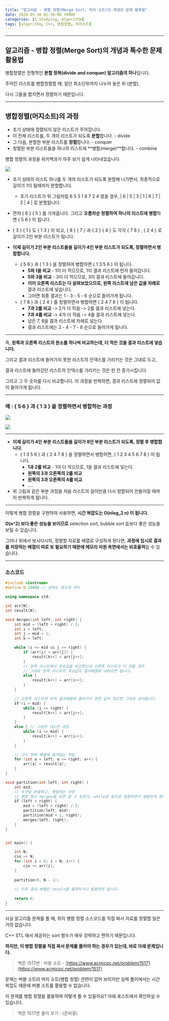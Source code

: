 ```yaml
---
title: "알고리즘 - 병합 정렬(Merge Sort, 머지 소트)의 개념과 문제 활용법"
date: 2020-05-30 02:30:00 +0900
categories: [1.Studying, Algorithm]
tags: [algorithm, C++, 병합정렬, 머지소트]
---
```




------

## **알고리즘 - 병합 정렬(Merge Sort)의 개념과 특수한 문제 활용법**



병합정렬은 전형적인 **분할 정복(divide and conquer) 알고리즘의 하나**입니다.

주어진 리스트를 병합정렬할 때, 일단 최소단위까지 나누어 놓은 뒤 (분할),

다시 그들을 합치면서 정렬하기 때문입니다.

------

## **병합정렬(머지소트)의 과정**

* 초기 상태에 정렬되지 않은 리스트가 주어집니다.
* 이 전체 리스트를, 두 개의 리스트가 되도록 **분할**합니다. - divide
* 그 다음, 분할한 부분 리스트를 **정렬**합니다. - conquer
* 정렬된 부분 리스트들을 하나의 리스트에 **병합(merge)**합니다. - combine



병합 정렬의 과정을 위키백과가 아주 보기 쉽게 나타내었습니다.

![](https://upload.wikimedia.org/wikipedia/commons/thumb/c/cc/Merge-sort-example-300px.gif/220px-Merge-sort-example-300px.gif)

* 초기 상태의 리스트 하나를 두 개의 리스트가 되도록 분할해 나가면서, 최종적으로 길이가 1이 될때까지 분할합니다.
  * 초기 리스트가 위 그림처럼 6 5 3 1 8 7 2 4 였을 경우, | 6 | 5 | 3 | 1 | 8 | 7 | 2 | 4 | 로 분할됩니다.
* 먼저 { 6 } { 5 } 를 가져옵니다. 그리고 **오름차순 정렬하여 하나의 리스트에 병합**하면 {  5  6  } 이 됩니다.
* { 3 } { 1 } 도 { 1   3 } 이 되고, { 8 } { 7 } 과 { 2 } { 4 } 도 각각 {  7  8  } , {  2  4  } 로 길이가 2인 부분 리스트가 됩니다.

* **이제 길이가 2인 부분 리스트들을 길이가 4인 부분 리스트가 되도록, 정렬하면서 병합합니다.**
  * {  5  6  } 과 {  1  3  } 을 정렬하여 병합하면 {  1  3  5  6  } 이 됩니다.
    * **5와 1을 비교** - 1이 더 작으므로, 1이 결과 리스트에 먼저 들어갑니다.
    * **5와 3을 비교** - 3이 더 작으므로, 3이 결과 리스트에 들어갑니다.
    * **이미 오른쪽 리스트는 다 살펴보았으므로, 왼쪽 리스트에 남은 값을 차례로** 결과 리스트에 넣습니다.
    * 그러면 최종 결과는 1 - 3 - 5 - 6 순으로 들어가게 됩니다.
  * { 7  8 } 과 { 2  4  } 를 정렬하면서 병합하면 {  2  4  7  8  } 이 됩니다.
    * **7과 2를 비교** -> 2가 더 작음 -> 2를 결과 리스트에 넣는다.
    * **7과 4를 비교** -> 4가 더 작음 -> 4를 결과 리스트에 넣는다.
    * 남은 7, 8을 결과 리스트에 차례로 넣는다.
    * 결과 리스트에는 2 - 4 - 7 - 8 순으로 들어가게 됩니다.

------

즉, **왼쪽과 오른쪽 리스트의 원소를 하나씩 비교하는데, 더 작은 것을 결과 리스트에 넣습니다.**

그리고 결과 리스트에 들어가지 못한 리스트의 인덱스를 가리키는 것은 그대로 두고,

결과 리스트에 들어갔던 리스트의 인덱스를 가리키는 것은 한 칸 증가시킵니다.

그리고 그 두 숫자를 다시 비교합니다. 이 과정을 반복하면, 결과 리스트에 정렬되어 값이 들어가게 됩니다.

------

### **예 : { 5   6 } 과 { 1   3 } 을 정렬하면서 병합하는 과정**

![](https://i.imgur.com/FQvY6Rz.png)

![](https://i.imgur.com/vT5IAQw.png)

------



* **이제 길이가 4인 부분 리스트들을 길이가 8인 부분 리스트가 되도록, 정렬 후 병합합니다.**
  * { 1  3  5  6  } 과 {  2  4  7  8  } 을 정렬하면서 병합하면, {  1  2  3  4  5  6  7  8  } 이 됩니다.
    * **1과 2를 비교** - 1이 더 작으므로, 1을 결과 리스트에 넣는다.
    * **왼쪽의 3과 오른쪽의 2를 비교**
    * **왼쪽의 3과 오른쪽의 4를 비교**
    * ....
* 위 그림과 같은 부분 과정을 처음 리스트의 길이만큼 다시 정렬되어 만들어질 때까지 반복하게 됩니다.

------

이렇게 병합 정렬을 구현하여 사용하면, **시간 복잡도는 O(nlog_2 n) 이 됩니다.**

**O(n^2) 보다 좋은 성능을 보이므로** selection sort, bubble sort 등보다 좋은 성능을 보일 수 있습니다.

그러나 위에서 보시다시피, 정렬할 자료를 배열로 구성하게 된다면, **과정에 임시로 결과를 저장하는 배열이 따로 또 필요하기 때문에 메모리 자원 측면에서는 비효율적**일 수 있습니다.

------



### **소스코드**

```c++
#include <iostream>
#define N 10000 // 원하는 원소의 갯수

using namespace std;

int arr[N];
int result[N];

void merges(int left, int right) {
	int mid = (left + right) / 2;
	int i = left;
	int j = mid + 1;
	int k = left;

	while (i <= mid && j <= right) {
		if (arr[i] > arr[j]) {
			result[k++] = arr[j++]; 
		}
		// 양쪽 리스트에서 최솟값을 비교했는데 오른쪽 리스트가 더 컸을 경우
		// 그대로 왼쪽 리스트의 최솟값이 결과배열에 내려오면 됩니다. 
		else {
			result[k++] = arr[i++];
		}
	}

	// 오른쪽 리스트에 아직 결과배열에 들어가지 못한 값이 있으면 그대로 넣어줍니다.
	if (i > mid) {
		while (j <= right) {
			result[k++] = arr[j++];
		}
	}
	else { // 그림의 (6)번 과정
		while (i <= mid) {
			result[k++] = arr[i++];
		}
	}

	// 다시 원래 배열에 옮겨담는 작업
	for (int a = left; a <= right; a++) {
		arr[a] = result[a];
	}
}

void partition(int left, int right) {
	int mid;
	// 두개로 분할하고, 병합하는 과정
	// 병합 함수 merges를 보면 알 수 있듯이, while문 등으로 정렬하면서 병합하게 된다.
	if (left < right) {
		mid = (left + right) / 2;
		partition(left, mid);
		partition(mid + 1, right);
		merges(left, right);
	}
}


int main() {

	int N;
	cin >> N;
	for (int i = 0; i < N; i++) {
		cin >> arr[i];
	}
    
	partition(0, N - 1);
    
    // 이후 결과 배열인 result를 출력하거나 활용하면 됩니다.
    
	return 0;
}

```

------

사실 알고리즘 문제를 풀 때, 위의 병합 정렬 소스코드를 직접 짜서 자료를 정렬할 일은 거의 없습니다.

C++ STL 에서 제공하는 sort 함수가 매우 강력하고 편하기 때문입니다.

**하지만, 이 병합 정렬을 직접 짜서 문제를 풀어야 하는 경우가 있는데, 바로 아래 문제입니다.**

> 백준 1517번 : 버블 소트 - [https://www.acmicpc.net/problem/1517](https://www.acmicpc.net/problem/1517)

문제는 버블 소트라 머지 소트(병합 정렬) 관련이 없어 보이지만 실제 풀이에서는 시간 복잡도 때문에 버블 소트를 활용할 수 없습니다.

이 문제를 병합 정렬을 활용하여 어떻게 풀 수 있을까요? 아래 포스트에서 확인하실 수 있습니다.

> 백준 1517번 풀이 보기 : (준비중)